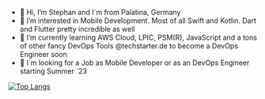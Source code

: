 - 👋 Hi, I’m Stephan and I´m from Palatina, Germany 
- 🫶 I’m interested in Mobile Development. Most of all Swift and Kotlin. Dart and Flutter pretty incredible as well
- 🚀 I’m currently learning AWS Cloud, LPIC, PSM(R), JavaScript and a tons of other fancy DevOps Tools @techstarter.de to become a DevOps Engineer soon
- 👀 I´m looking for a Job as Mobile Developer or as an DevOps Engineer starting Summer ´23 

<!---
brewdiHQ/brewdiHQ is a ✨ special ✨ repository because its `README.md` (this file) appears on your GitHub profile.
You can click the Preview link to take a look at your changes.
--->


[![Top Langs](https://github-readme-stats.vercel.app/api/top-langs/?username=brewdiHQ&layout=compact&theme=codeSTACKr&hide_border=false&count_private=true)](https://github.com/brewdiHQ/github-readme-stats)

